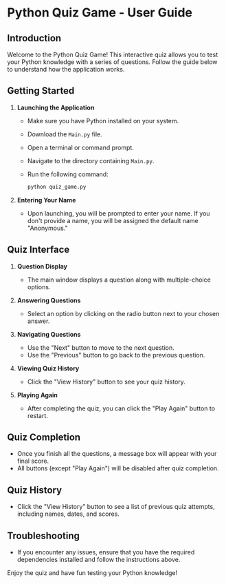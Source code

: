 # Python Quiz Game - User Guide

## Introduction
Welcome to the Python Quiz Game! This interactive quiz allows you to test your Python knowledge with a series of questions. Follow the guide below to understand how the application works.

## Getting Started

1. **Launching the Application**
   - Make sure you have Python installed on your system.
   - Download the `Main.py` file.
   - Open a terminal or command prompt.
   - Navigate to the directory containing `Main.py`.
   - Run the following command:

     ```bash
     python quiz_game.py
     ```

2. **Entering Your Name**
   - Upon launching, you will be prompted to enter your name. If you don't provide a name, you will be assigned the default name "Anonymous."

## Quiz Interface

1. **Question Display**
   - The main window displays a question along with multiple-choice options.

2. **Answering Questions**
   - Select an option by clicking on the radio button next to your chosen answer.

3. **Navigating Questions**
   - Use the "Next" button to move to the next question.
   - Use the "Previous" button to go back to the previous question.

4. **Viewing Quiz History**
   - Click the "View History" button to see your quiz history.

5. **Playing Again**
   - After completing the quiz, you can click the "Play Again" button to restart.

## Quiz Completion

- Once you finish all the questions, a message box will appear with your final score.
- All buttons (except "Play Again") will be disabled after quiz completion.

## Quiz History

- Click the "View History" button to see a list of previous quiz attempts, including names, dates, and scores.

## Troubleshooting

- If you encounter any issues, ensure that you have the required dependencies installed and follow the instructions above.

Enjoy the quiz and have fun testing your Python knowledge!
